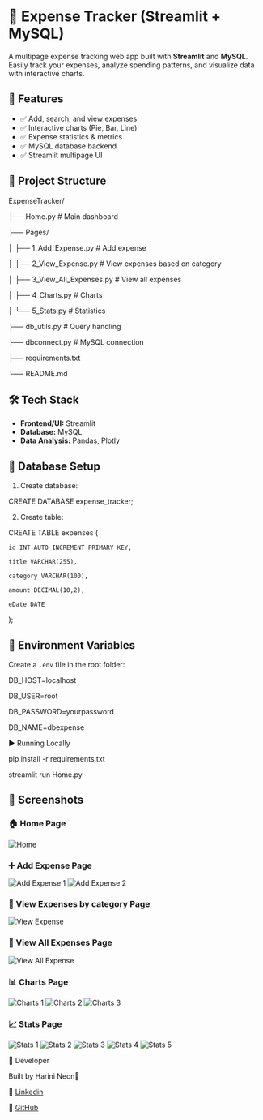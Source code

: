 # 💸 Expense Tracker (Streamlit + MySQL)

A multipage expense tracking web app built with **Streamlit** and **MySQL**.  
Easily track your expenses, analyze spending patterns, and visualize data with interactive charts.

## 🚀 Features
- ✅ Add, search, and view expenses
- ✅ Interactive charts (Pie, Bar, Line)
- ✅ Expense statistics & metrics
- ✅ MySQL database backend
- ✅ Streamlit multipage UI

## 📂 Project Structure
ExpenseTracker/

├── Home.py # Main dashboard

├── Pages/

│ ├── 1_Add_Expense.py # Add expense

│ ├── 2_View_Expense.py # View expenses based on category

│ ├── 3_View_All_Expenses.py # View all expenses

│ ├── 4_Charts.py # Charts

│ └── 5_Stats.py # Statistics

├── db_utils.py # Query handling

├── dbconnect.py # MySQL connection

├── requirements.txt

└── README.md

## 🛠️ Tech Stack
- **Frontend/UI:** Streamlit
- **Database:** MySQL
- **Data Analysis:** Pandas, Plotly

## 🔗 Database Setup
1. Create database:

CREATE DATABASE expense_tracker;

2. Create table:

CREATE TABLE expenses (

    id INT AUTO_INCREMENT PRIMARY KEY,
    
    title VARCHAR(255),
    
    category VARCHAR(100),
    
    amount DECIMAL(10,2),
    
    eDate DATE
    
);

## 🔐 Environment Variables
Create a `.env` file in the root folder:

DB_HOST=localhost

DB_USER=root

DB_PASSWORD=yourpassword

DB_NAME=dbexpense

▶️ Running Locally

pip install -r requirements.txt

streamlit run Home.py

## 📸 Screenshots

### 🏠 Home Page
![Home](screenshots/Home.png)

### ➕ Add Expense Page
![Add Expense 1](screenshots/AddExpense1.png)
![Add Expense 2](screenshots/AddExpense2.png)

### 📂 View Expenses by category Page
![View Expense](screenshots/ViewExpense.png)

### 📂 View All Expenses Page
![View All Expense](screenshots/ViewAllExpense.png)

### 📊 Charts Page
![Charts 1](screenshots/Charts1.png)
![Charts 2](screenshots/Charts2.png)
![Charts 3](screenshots/Charts3.png)

### 📈 Stats Page
![Stats 1](screenshots/Stats1.png)
![Stats 2](screenshots/Stats2.png)
![Stats 3](screenshots/Stats3.png)
![Stats 4](screenshots/Stats4.png)
![Stats 5](screenshots/Stats5.png)

👤 Developer

Built by Harini Neon💚

🔗 [Linkedin](https://www.linkedin.com/in/shree-harini-k-m-a35a42250/)

🔗 [GitHub](https://github.com/Harinineon)
